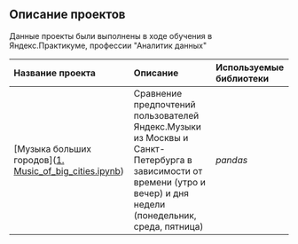 
## Описание проектов

Данные проекты были выполнены в ходе обучения в Яндекс.Практикуме, профессии "Аналитик данных"

| Название проекта | Описание | Используемые библиотеки | 
| :---------------------- | :---------------------- | :---------------------- |
| [Музыка больших городов]([1. Music_of_big_cities.ipynb](https://github.com/ValerieAgadzhanova/yandex_praktikum_projects/blob/330291baf42e004cd3889ef690e4b58fe8816d3e/Music%20of%20big%20cities/1.%20Music_of_big_cities.ipynb)) | Сравнение предпочтений пользователей Яндекс.Музыки из Москвы и Санкт-Петербурга в зависимости от времени (утро и вечер) и дня недели (понедельник, среда, пятница)| *pandas* |
